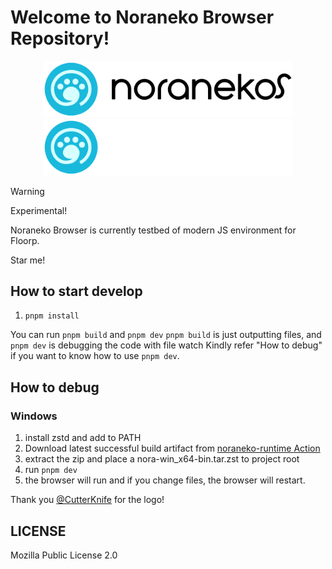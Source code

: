 # Welcome to Noraneko Browser Repository!

<p align="center">
<img src="docs/assets/logo_with_wordmark_light.svg#gh-light-mode-only" width="400px"></img>
<img src="docs/assets/logo_with_wordmark_dark.svg#gh-dark-mode-only" width="400px"></img>
</p>

> [!WARNING]
> Experimental!

Noraneko Browser is currently testbed of modern JS environment for Floorp.

Star me!

## How to start develop

1. `pnpm install`

You can run `pnpm build` and `pnpm dev`
`pnpm build` is just outputting files, and `pnpm dev` is debugging the code with file watch
Kindly refer "How to debug" if you want to know how to use `pnpm dev`.

## How to debug

### Windows

1. install zstd and add to PATH
2. Download latest successful build artifact from [noraneko-runtime Action](https://github.com/nyanrus/noraneko-runtime/actions/workflows/wrapper_windows_build.yml)
3. extract the zip and place a nora-win_x64-bin.tar.zst to project root
4. run `pnpm dev`
5. the browser will run and if you change files, the browser will restart.

Thank you [@CutterKnife](https://github.com/CutterKnife) for the logo!

## LICENSE
Mozilla Public License 2.0
